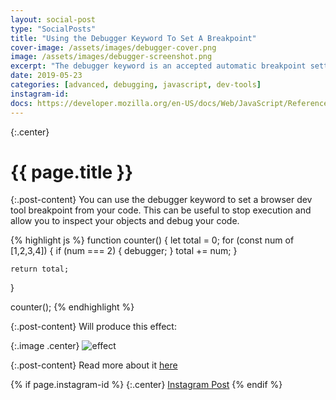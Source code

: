 ```yaml
---
layout: social-post
type: "SocialPosts"
title: "Using the Debugger Keyword To Set A Breakpoint"
cover-image: /assets/images/debugger-cover.png
image: /assets/images/debugger-screenshot.png
excerpt: "The debugger keyword is an accepted automatic breakpoint setter in almost all browsers."
date: 2019-05-23
categories: [advanced, debugging, javascript, dev-tools]
instagram-id: 
docs: https://developer.mozilla.org/en-US/docs/Web/JavaScript/Reference/Statements/debugger
---
```

{:.center}
# {{ page.title }}

{:.post-content}
You can use the debugger keyword to set a browser dev tool breakpoint from your
code. This can be useful to stop execution and allow you to inspect your objects
and debug your code.

{% highlight js %}
function counter() {
    let total = 0;
    for (const num of [1,2,3,4]) {
        if (num === 2) {
            debugger;
        }
        total += num;
    }

    return total;
}

counter();
{% endhighlight %}

{:.post-content}
Will produce this effect:

{:.image .center}
![effect]({{page.image}})


{:.post-content}
Read more about it <a href="{{page.docs}}" target="_blank">here</a>

{% if page.instagram-id %}
{:.center}
<a class="insta-link" href="https://www.instagram.com/p/{{page.instagram-id}}" target="_blank">Instagram Post</a>
{% endif %}
